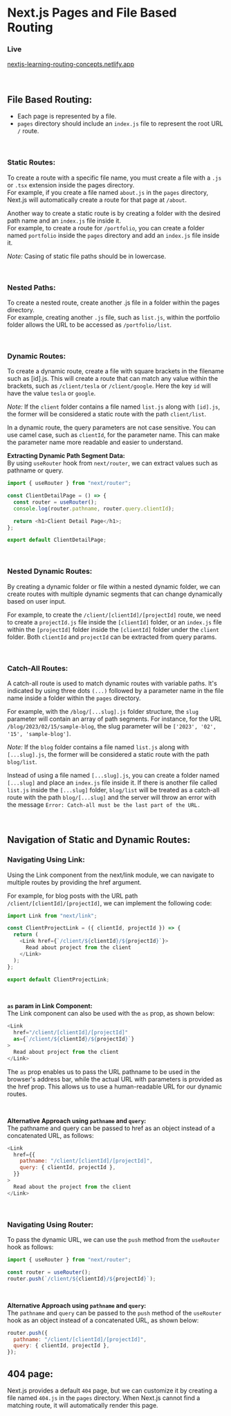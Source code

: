 # Next.js Pages and File Based Routing

### Live
[nextjs-learning-routing-concepts.netlify.app](https://nextjs-learning-routing-concepts.netlify.app)

<br/>

## File Based Routing:

- Each page is represented by a file.
- `pages` directory should include an `index.js` file to represent the root URL `/` route.

<br/>

### Static Routes:

To create a route with a specific file name, you must create a file with a `.js` or `.tsx` extension inside the pages directory.
<br/>
For example, if you create a file named `about.js` in the `pages` directory, Next.js will automatically create a route for that page at `/about`.

Another way to create a static route is by creating a folder with the desired path name and an `index.js` file inside it.
<br/>
For example, to create a route for `/portfolio`, you can create a folder named `portfolio` inside the `pages` directory and add an `index.js` file inside it.

_Note:_ Casing of static file paths should be in lowercase.

<br/>

### Nested Paths:

To create a nested route, create another .js file in a folder within the pages directory.
<br/>
For example, creating another `.js` file, such as `list.js`, within the portfolio folder allows the URL to be accessed as `/portfolio/list`.

<br/>

### Dynamic Routes:

To create a dynamic route, create a file with square brackets in the filename such as [id].js. This will create a route that can match any value within the brackets, such as `/client/tesla` or `/client/google`. Here the key `id` will have the value `tesla` or `google`.

_Note:_ If the `client` folder contains a file named `list.js` along with `[id].js`, the former will be considered a static route with the path `client/list`.

In a dynamic route, the query parameters are not case sensitive. You can use camel case, such as `clientId`, for the parameter name. This can make the parameter name more readable and easier to understand.

**Extracting Dynamic Path Segment Data:**<br/>
By using `useRouter` hook from `next/router`, we can extract values such as pathname or query.

```js
import { useRouter } from "next/router";

const ClientDetailPage = () => {
  const router = useRouter();
  console.log(router.pathname, router.query.clientId);

  return <h1>Client Detail Page</h1>;
};

export default ClientDetailPage;
```

<br/>

### Nested Dynamic Routes:

By creating a dynamic folder or file within a nested dynamic folder, we can create routes with multiple dynamic segments that can change dynamically based on user input.

For example, to create the `/client/[clientId]/[projectId]` route, we need to create a `projectId.js` file inside the `[clientId]` folder, or an `index.js` file within the `[projectId]` folder inside the `[clientId]` folder under the `client` folder. Both `clientId` and `projectId` can be extracted from query params.

<br/>

### Catch-All Routes:

A catch-all route is used to match dynamic routes with variable paths. It's indicated by using three dots `(...)` followed by a parameter name in the file name inside a folder within the `pages` directory.

For example, with the `/blog/[...slug].js` folder structure, the `slug` parameter will contain an array of path segments. For instance, for the URL `/blog/2023/02/15/sample-blog`, the slug parameter will be `['2023', '02', '15', 'sample-blog']`.

_Note:_ If the `blog` folder contains a file named `list.js` along with `[...slug].js`, the former will be considered a static route with the path `blog/list`.

Instead of using a file named `[...slug].js`, you can create a folder named `[...slug]` and place an `index.js` file inside it. If there is another file called `list.js` inside the `[...slug]` folder, `blog/list` will be treated as a catch-all route with the path `blog/[...slug]` and the server will throw an error with the message `Error: Catch-all must be the last part of the URL.`

<br/>

## Navigation of Static and Dynamic Routes:

### Navigating Using Link:

Using the Link component from the next/link module, we can navigate to multiple routes by providing the href argument.

For example, for blog posts with the URL path `/client/[clientId]/[projectId]`, we can implement the following code:

```js
import Link from "next/link";

const ClientProjectLink = ({ clientId, projectId }) => {
  return (
    <Link href={`/client/${clientId}/${projectId}`}>
      Read about project from the client
    </Link>
  );
};

export default ClientProjectLink;
```

<br/>

**`as` param in Link Component:**<br/>
The Link component can also be used with the `as` prop, as shown below:

```js
<Link
  href="/client/[clientId]/[projectId]"
  as={`/client/${clientId}/${projectId}`}
>
  Read about project from the client
</Link>
```

The `as` prop enables us to pass the URL pathname to be used in the browser's address bar, while the actual URL with parameters is provided as the href prop. This allows us to use a human-readable URL for our dynamic routes.

<br/>

**Alternative Approach using `pathname` and `query`:**<br/>
The pathname and query can be passed to href as an object instead of a concatenated URL, as follows:

```js
<Link
  href={{
    pathname: "/client/[clientId]/[projectId]",
    query: { clientId, projectId },
  }}
>
  Read about the project from the client
</Link>
```

<br/>

### Navigating Using Router:

To pass the dynamic URL, we can use the `push` method from the `useRouter` hook as follows:

```js
import { useRouter } from "next/router";

const router = useRouter();
router.push(`/client/${clientId}/${projectId}`);
```

<br/>

**Alternative Approach using `pathname` and `query`:**<br/>
The `pathname` and `query` can be passed to the `push` method of the `useRouter` hook as an object instead of a concatenated URL, as shown below:

```js
router.push({
  pathname: "/client/[clientId]/[projectId]",
  query: { clientId, projectId },
});
```

## 404 page:

Next.js provides a default `404` page, but we can customize it by creating a file named `404.js` in the `pages` directory. When Next.js cannot find a matching route, it will automatically render this page.
